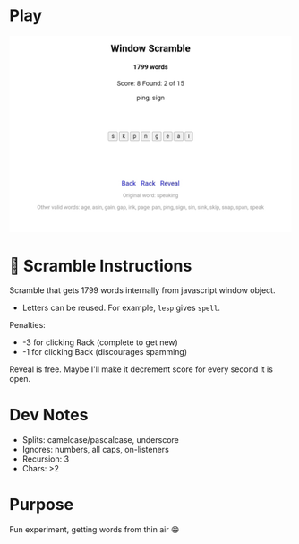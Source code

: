 <h1><a href="https://bacionejs.github.io/scramble/" style="text-decoration: none; color: inherit;">Play</a></h1>

[![Demo – Click to Play](README.jpg)](https://bacionejs.github.io/scramble/)

# 📜 **Scramble Instructions**
Scramble that gets 1799 words internally from javascript window object.

- Letters can be reused. For example, `lesp` gives `spell`.

Penalties:
- -3 for clicking Rack (complete to get new)
- -1 for clicking Back (discourages spamming)

Reveal is free. Maybe I'll make it decrement score for every second it is open.

# Dev Notes
- Splits: camelcase/pascalcase, underscore
- Ignores: numbers, all caps, on-listeners
- Recursion: 3
- Chars: >2

# Purpose
Fun experiment, getting words from thin air 😁
